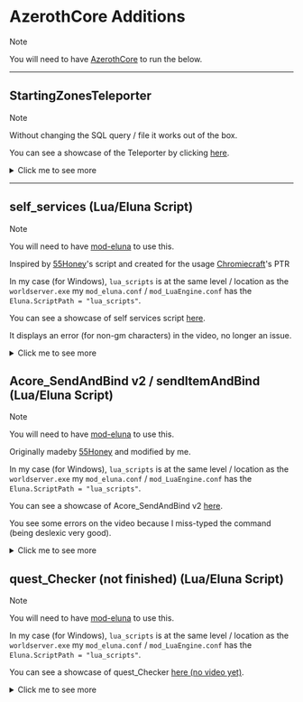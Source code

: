 # AzerothCore Additions

> [!NOTE]  
> You will need to have [AzerothCore](https://github.com/azerothcore/azerothcore-wotlk) to run the below.

---

## StartingZonesTeleporter

> [!NOTE]  
> Without changing the SQL query / file it works out of the box.

You can see a showcase of the Teleporter by clicking [here](https://www.youtube.com/watch?v=4ZdNJEGGdRs&ab_channel=TheSCREWEDSoftware). 

<details>

<summary>Click me to see more</summary>

## What does this bring?

- A new NPC that allows you to teleport to all starting zones of your respective faction (not counting for Death Knights).
- Confirmation text before teleportation.
- Customisable experience.

## How do use this?

Download and run the `tsg_query.sql` in your `acore_world`.

## What should I change?

### NPC
- `@CreatureEntry` use the Entry (of creature) / ID that you want.
- `@CreatureName` the name you want to give to the creature.
- `@CreatureSubName` the title below the name that appears in < this >
- `@CreatureModelID` the Model via the ID you want to use.

### Gossip Text

To be finished.

## Variable Indexes

Variables refer to what in the database.

- `@GossipTextID` (npc_text.ID)
- `@GossipText` (npc_text.text0_0)
- `@GossipMenuID` (gossip_menu_option.MenuID)
- `@GossipMenuOptionID0` (gossip_menu_option.OptionID)
- `@GossipMenuOptionIcon` (gossip_menu_option.OptionIcon)
- `@GossipMenuOptionTextDefaultConfirmation` (gossip_menu_option.BoxText)
- `@GossipMenuOptionTextX` (gossip_menu_option.OptionText)
- `@ConditionGossipMenuOptionDefaultMessage` (conditions.Comment)
- `@ConditionGossipMenuOptionFactionHorde`(conditions.Comment)
- `@ConditionGossipMenuOptionFactionAlliance`(conditions.Comment)
- `@CreatureEntry` (creature_template.entry)
- `@CreatureName` (creature_template.name)
- `@CreatureSubName` (creature_template.subname)
- `@CreatureModelID` (creature_template_model.CreatureDisplayID)
- `@SmartAIMapID0` (smart_scripts.action_param1)
- `@SmartAITargetXA` (smart_scripts.target_x)
- `@SmartAITargetYA` (smart_scripts.target_y)
- `@SmartAITargetZA` (smart_scripts.target_z)
- `@SmartAITargetOA` (smart_scripts.target_o)

</details>

---

## self_services (Lua/Eluna Script)

> [!NOTE]  
> You will need to have [mod-eluna](https://github.com/azerothcore/mod-eluna) to use this.

Inspired by [55Honey](https://github.com/55Honey)'s script and created for the usage [Chromiecraft](https://www.chromiecraft.com/en/)'s PTR

In my case (for Windows), `lua_scripts` is at the same level / location as the `worldserver.exe` my `mod_eluna.conf` / `mod_LuaEngine.conf` has the `Eluna.ScriptPath = "lua_scripts"`.

You can see a showcase of self services script [here](https://www.youtube.com/watch?v=0ARvJBiEr8c).

It displays an error (for non-gm characters) in the video, no longer an issue.

<details>

<summary>Click me to see more</summary>

## What does this bring?

- Allows anyone who runs the command to use the service customise, change race or change faction without having gm permissions or running direct queries into the database, this uses the existing gm commands to achieve this and then kicks the player so they use the service(s).


If you run all the three (3) unique commands without using the service after, they have a specific order that they appear as to be used:
`Customisation` -> `Faction Change` -> `Race Change`

## How do use this?

Just drop `self_services.lua` into your `lua_scripts`

In-game commands: `.selfcustomise` | `.selfcustomize` | `.selfchangerace` | `.selfchangefaction`

## What should I change?

`local ENABLE_LOGGING = 0` change the `0` to `1` if you wish to enable logging.
The logging will something like this:

```
[07-16-2025 03:53 PM] Executing: character customize Ada | Ada (GUID: 84) from RYAN4 (Account ID: 7)
[07-16-2025 03:53 PM] Ada used Character Customization | Ada (GUID: 84) from RYAN4 (Account ID: 7)

[07-16-2025 03:54 PM] Executing: character changefaction Ada | Ada (GUID: 84) from RYAN4 (Account ID: 7)
[07-16-2025 03:54 PM] Ada used Faction Change | Ada (GUID: 84) from RYAN4 (Account ID: 7)

[07-16-2025 03:54 PM] Executing: character changerace Ada | Ada (GUID: 84) from RYAN4 (Account ID: 7)
[07-16-2025 03:54 PM] Ada used Race Change | Ada (GUID: 84) from RYAN4 (Account ID: 7)
```

`end, 5000, 1)` change the `5000` to what value you prefer (in millieseconds), this is the time that the script waits before kicking the player, by default is 5 seconds.

The `self_services.lua` is dynamic naming for the log file (will always match, in this case `self_services.log`, and same for `worldserver` output messages).

Want to use all services at once in a macro? (doesn't work while dead be free to change `/say` to something else).

```
/say .selfcustomise
/say .selfchangerace
/say .selfchangefaction
```

</details>

##  Acore_SendAndBind v2 / sendItemAndBind (Lua/Eluna Script)

> [!NOTE]  
> You will need to have [mod-eluna](https://github.com/azerothcore/mod-eluna) to use this.

Originally madeby [55Honey](https://github.com/55Honey) and modified by me.

In my case (for Windows), `lua_scripts` is at the same level / location as the `worldserver.exe` my `mod_eluna.conf` / `mod_LuaEngine.conf` has the `Eluna.ScriptPath = "lua_scripts"`.

You can see a showcase of Acore_SendAndBind v2 [here](https://www.youtube.com/watch?v=sE2LwZVG0HE).

You see some errors on the video because I miss-typed the command (being deslexic very good).

<details>

<summary>Click me to see more</summary>

## What does this bring?

This expands on the original script in the following ways:
- Clearer feedback text upon usage of the command
from:
<img width="776" height="360" alt="image" src="https://github.com/user-attachments/assets/21381335-a8e7-4fab-983a-f9cca18e2322" />

to:
<img width="1050" height="509" alt="image" src="https://github.com/user-attachments/assets/61874935-59b5-4cea-8f94-f93cd4698682" />

Name of the Player (online or offline)
Name of the Item
Name of the person who ran the command (logging purposes)
Message feedback (so you know what you've typed)
Seperation of the useful/human information and technical information

- Improvement to the command parametres
from:
`.senditemandbind $targetGUID $itemID [$amount] [message]`

to
`.senditemandbind $targetGUID or $name $itemID $amount $by [message]`

`by` refers to the person running the command, since if you run this via the terminal it wont tell who did it, by adding a name now it shows on logs) and `name` are both optinal commands.

Also accepts `.sendandbind` as sorter version as the command `.senditemandbind`.


## How do use this?

Just drop `Acore_SendAndBindV2.lua` into your `lua_scripts`

In-game commands: `.senditemandbind` | `.sendandbind` 

## Example how it looks

```
[====07-16-2025 06:17 PM====]
targetGUID = 33 (Testtwo is offline)
item_id = 31100 (Leggings of the Forgotten Protector)
item_amount = 1
executed by: Moo

Sent mail, itemGUID = 3823
UPDATE `item_instance` SET `flags` = `flags` | 1 WHERE `guid` = 3823;
UPDATE `item_instance` SET `owner_guid` = 33 WHERE `guid` = 3823;
Executed UPDATE queries.

[====07-16-2025 06:19 PM====]
targetGUID = 129 (Dade)
item_id = 31100 (Leggings of the Forgotten Protector)
item_amount = 1
executed by: console (ryan)

Sent mail, itemGUID = 3843
Executed SetOwner and SetBinding.

[====07-16-2025 06:20 PM====]
targetGUID = 129 (Dade is offline)
item_id = 31100 (Leggings of the Forgotten Protector)
item_amount = 1
executed by: console (ryan)
message: forgotten pantalones
```

</details>

##  quest_Checker (not finished) (Lua/Eluna Script)

> [!NOTE]  
> You will need to have [mod-eluna](https://github.com/azerothcore/mod-eluna) to use this.

In my case (for Windows), `lua_scripts` is at the same level / location as the `worldserver.exe` my `mod_eluna.conf` / `mod_LuaEngine.conf` has the `Eluna.ScriptPath = "lua_scripts"`.

You can see a showcase of quest_Checker [here (no video yet)]().


<details>

<summary>Click me to see more</summary>

</details>
